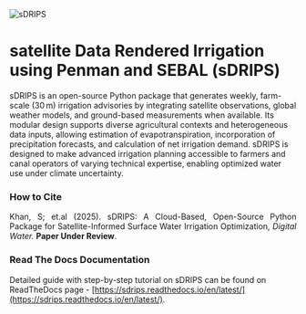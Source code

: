 ![sDRIPS](docs/images/sDRIPS_Logo.png)
# satellite Data Rendered Irrigation using Penman and SEBAL (sDRIPS) 

sDRIPS is an open-source Python package that generates weekly, farm-scale (30 m) irrigation advisories by integrating satellite observations, global weather models, and ground-based measurements when available. Its modular design supports diverse agricultural contexts and heterogeneous data inputs, allowing estimation of evapotranspiration, incorporation of precipitation forecasts, and calculation of net irrigation demand. sDRIPS is designed to make advanced irrigation planning accessible to farmers and canal operators of varying technical expertise, enabling optimized water use under climate uncertainty.

### How to Cite
<div style="text-align: justify;">

Khan, S; et.al (2025). sDRIPS: A Cloud-Based, Open-Source Python Package for Satellite-Informed Surface Water Irrigation Optimization, <i>Digital Water.</i> **Paper Under Review**.
</div>

### Read The Docs Documentation
Detailed guide with step-by-step tutorial on sDRIPS can be found on ReadTheDocs page - [https://sdrips.readthedocs.io/en/latest/](https://sdrips.readthedocs.io/en/latest/). 